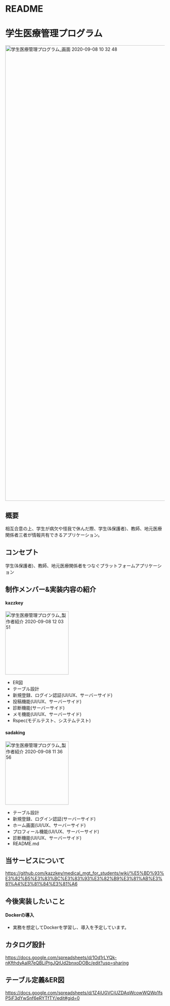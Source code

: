# README

# 学生医療管理プログラム

<img width="1436" alt="学生医療管理プログラム_画面 2020-09-08 10 32 48" src="https://user-images.githubusercontent.com/58016658/92424304-f5e92900-f1be-11ea-85f1-48e5102e54a9.png">


## 概要
相互合意の上、学生が病欠や怪我で休んだ際、学生(&保護者)、教師、地元医療関係者三者が情報共有できるアプリケーション。

## コンセプト
学生(&保護者)、教師、地元医療関係者をつなぐプラットフォームアプリケーション

## 制作メンバー&実装内容の紹介

#### kazzkey

<img width="200" alt="学生医療管理プログラム_製作者紹介  2020-09-08 12 03 51" src="https://user-images.githubusercontent.com/58016658/92429153-0f44a200-f1cc-11ea-903b-62d9f15294c6.png">

- ER図
- テーブル設計
- 新規登録、ログイン認証(UI/UX、サーバーサイド)
- 投稿機能(UI/UX、サーバーサイド)
- 診断機能(サーバーサイド)
- メモ機能(UI/UX、サーバーサイド)
- Rspec(モデルテスト、システムテスト)

#### sadaking

<img width="200" alt="学生医療管理プログラム_製作者紹介 2020-09-08 11 36 56" src="https://user-images.githubusercontent.com/58016658/92429175-1cfa2780-f1cc-11ea-8b5a-0a55163cd113.png">

- テーブル設計
- 新規登録、ログイン認証(サーバーサイド)
- ホーム画面(UI/UX、サーバーサイド)
- プロフィール機能(UI/UX、サーバーサイド)
- 診断機能(UI/UX、サーバーサイド)
- README.md

## 当サービスについて
https://github.com/kazzkey/medical_mgt_for_students/wiki/%E5%BD%93%E3%82%B5%E3%83%BC%E3%83%93%E3%82%B9%E3%81%AB%E3%81%A4%E3%81%84%E3%81%A6

## 今後実装したいこと
#### Dockerの導入
- 実務を想定してDockerを学習し、導入を予定しています。

## カタログ設計
https://docs.google.com/spreadsheets/d/1Od1rLYQk-nKfthdyAalR7eQBLiPtgJQtUd2bnxoDOBc/edit?usp=sharing

## テーブル定義&ER図
https://docs.google.com/spreadsheets/d/1Z4iUGVCiUZDAqWcowWQWp1fsP5iF3dYwSnf6eRYTfTY/edit#gid=0
